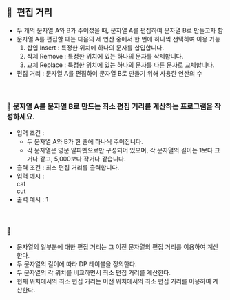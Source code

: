 ## **🧸  편집 거리**

- 두 개의 문자열 A와 B가 주어졌을 때, 문자열 A를 편집하여 문자열 B로 만들고자 함
- 문자열 A를 편집할 때는 다음의 세 연산 중에서 한 번에 하나씩 선택하여 이용 가능
    1. 삽입 Insert : 특정한 위치에 하나의 문자를 삽입합니다.
    2. 삭제 Remove : 특정한 위치에 있는 하나의 문자를 삭제합니다.
    3. 교체 Replace : 특정한 위치에 있는 하나의 문자를 다른 문자로 교체합니다.
- 편집 거리 : 문자열 A를 편집하여 문자열 B로 만들기 위해 사용한 연산의 수
<br/>

### **🚪 문자열 A를 문자열 B로 만드는 최소 편집 거리를 계산하는 프로그램을 작성하세요.**

- 입력 조건 :
    - 두 문자열 A와 B가 한 줄에 하나씩 주어집니다.
    - 각 문자열은 영문 알파벳으로만 구성되어 있으며, 각 문자열의 길이는 1보다 크거나 같고, 5,000보다 작거나 같습니다.
- 출력 조건 : 최소 편집 거리를 출력합니다.
- 입력 예시 : <br/>
    cat <br/>
    cut
- 출력 예시 : 1
<br/>

### **🔑**

- 문자열의 일부분에 대한 편집 거리는 그 이전 문자열의 편집 거리를 이용하여 계산한다.
- 두 문자열의 길이에 따라 DP 테이블을 정의한다.
- 두 문자열의 각 위치를 비교하면서 최소 편집 거리를 계산한다.
- 현재 위치에서의 최소 편집 거리는 이전 위치에서의 최소 편집 거리를 이용하여 계산한다.
